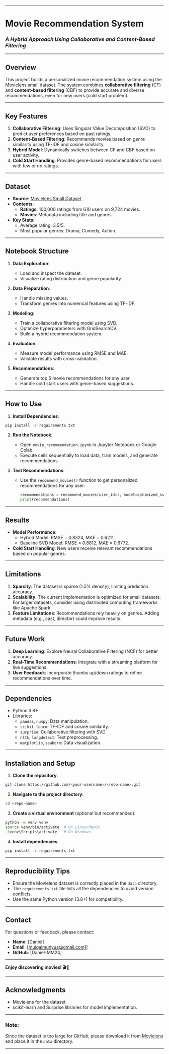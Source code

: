  ---

# **Movie Recommendation System**  
### *A Hybrid Approach Using Collaborative and Content-Based Filtering*  

---

## **Overview**  
This project builds a personalized movie recommendation system using the Movielens small dataset. The system combines **collaborative filtering** (CF) and **content-based filtering** (CBF) to provide accurate and diverse recommendations, even for new users (cold start problem).  

---

## **Key Features**  
1. **Collaborative Filtering**: Uses Singular Value Decomposition (SVD) to predict user preferences based on past ratings.  
2. **Content-Based Filtering**: Recommends movies based on genre similarity using TF-IDF and cosine similarity.  
3. **Hybrid Model**: Dynamically switches between CF and CBF based on user activity.  
4. **Cold Start Handling**: Provides genre-based recommendations for users with few or no ratings.  

---

## **Dataset**  
- **Source**: [Movielens Small Dataset](https://grouplens.org/datasets/movielens/)  
- **Contents**:  
  - **Ratings**: 100,000 ratings from 610 users on 9,724 movies.  
  - **Movies**: Metadata including title and genres.  
- **Key Stats**:  
  - Average rating: 3.5/5.  
  - Most popular genres: Drama, Comedy, Action.  

---

## **Notebook Structure**  
1. **Data Exploration**:  
   - Load and inspect the dataset.  
   - Visualize rating distribution and genre popularity.  

2. **Data Preparation**:  
   - Handle missing values.  
   - Transform genres into numerical features using TF-IDF.  

3. **Modeling**:  
   - Train a collaborative filtering model using SVD.  
   - Optimize hyperparameters with GridSearchCV.  
   - Build a hybrid recommendation system.  

4. **Evaluation**:  
   - Measure model performance using RMSE and MAE.  
   - Validate results with cross-validation.  

5. **Recommendations**:  
   - Generate top 5 movie recommendations for any user.  
   - Handle cold start users with genre-based suggestions.  

---

## **How to Use**  
1. **Install Dependencies**:  
```bash
pip install -r requirements.txt
```

2. **Run the Notebook**:  
   - Open `movie_recommendation.ipynb` in Jupyter Notebook or Google Colab.  
   - Execute cells sequentially to load data, train models, and generate recommendations.  

3. **Test Recommendations**:  
   - Use the `recommend_movies()` function to get personalized recommendations for any user:  
     ```python
     recommendations = recommend_movies(user_id=1, model=optimized_svd, movies_df=movies_df, ratings_df=ratings_df, n=5)
     print(recommendations)
     ```

---

## **Results**  
- **Model Performance**:  
  - Hybrid Model: RMSE = 0.8324, MAE = 0.6211.  
  - Baseline SVD Model: RMSE = 0.8812, MAE = 0.6772.  
- **Cold Start Handling**: New users receive relevant recommendations based on popular genres.  

---

## **Limitations**  
1. **Sparsity**: The dataset is sparse (1.5% density), limiting prediction accuracy.  
2. **Scalability**: The current implementation is optimized for small datasets. For larger datasets, consider using distributed computing frameworks like Apache Spark.  
3. **Feature Limitations**: Recommendations rely heavily on genres. Adding metadata (e.g., cast, director) could improve results.  

---

## **Future Work**  
1. **Deep Learning**: Explore Neural Collaborative Filtering (NCF) for better accuracy.  
2. **Real-Time Recommendations**: Integrate with a streaming platform for live suggestions.  
3. **User Feedback**: Incorporate thumbs up/down ratings to refine recommendations over time.  

---

## **Dependencies**  
- Python 3.8+  
- Libraries:  
  - `pandas`, `numpy`: Data manipulation.  
  - `scikit-learn`: TF-IDF and cosine similarity.  
  - `surprise`: Collaborative filtering with SVD.  
  - `nltk`, `langdetect`: Text preprocessing.  
  - `matplotlib`, `seaborn`: Data visualization.  

---

## **Installation and Setup**  
1. **Clone the repository**:  
```bash
git clone https://github.com/<your-username>/<repo-name>.git
```

2. **Navigate to the project directory**:  
```bash
cd <repo-name>
```

3. **Create a virtual environment** (optional but recommended):  
```bash
python -m venv venv
source venv/bin/activate  # On Linux/MacOS
.\venv\Scripts\activate   # On Windows
```

4. **Install dependencies**:  
```bash
pip install -r requirements.txt
```

---

## **Reproducibility Tips**  
- Ensure the Movielens dataset is correctly placed in the `data` directory.  
- The `requirements.txt` file lists all the dependencies to avoid version conflicts.  
- Use the same Python version (3.8+) for compatibility.  

---

## **Contact**  
For questions or feedback, please contact:  
- **Name**: [Daniel]  
- **Email**: [muigaimunyua@gmail.com]]  
- **GitHub**: [Daniel-MM24]  

---

**Enjoy discovering movies! 🎬🍿**    

---

## **Acknowledgments**  
- Movielens for the dataset.  
- scikit-learn and Surprise libraries for model implementation.  

---

### **Note:**  
Since the dataset is too large for GitHub, please download it from [Movielens](https://grouplens.org/datasets/movielens/) and place it in the `data` directory.  

---

